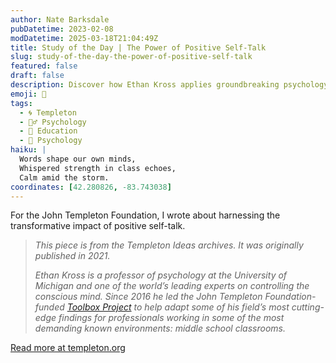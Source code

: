 ```yaml
---
author: Nate Barksdale
pubDatetime: 2023-02-08
modDatetime: 2025-03-18T21:04:49Z
title: Study of the Day | The Power of Positive Self-Talk
slug: study-of-the-day-the-power-of-positive-self-talk
featured: false
draft: false
description: Discover how Ethan Kross applies groundbreaking psychology to transform middle school education with the power of positive self-talk.
emoji: 🧠
tags:
  - 🌀 Templeton
  - 🧘‍♂️ Psychology
  - 🏫 Education
  - 🧠 Psychology
haiku: |
  Words shape our own minds,  
  Whispered strength in class echoes,  
  Calm amid the storm.
coordinates: [42.280826, -83.743038]
---
```


For the John Templeton Foundation, I wrote about harnessing the transformative impact of positive self-talk.

> *This piece is from the Templeton Ideas archives. It was originally published in 2021.*
>
> *Ethan Kross is a professor of psychology at the University of Michigan and one of the world’s leading experts on controlling the conscious mind. Since 2016 he led the John Templeton Foundation-funded *[Toolbox Project](https://www.templeton.org/grant/the-toolbox-project-changing-the-way-children-learn-about-self-control)* to help adapt some of his field’s most cutting-edge findings for professionals working in some of the most demanding known environments: middle school classrooms.*

[Read more at templeton.org](https://www.templeton.org/news/talk-to-yourself-like-a-friend-qa-with-ethan-kross)

